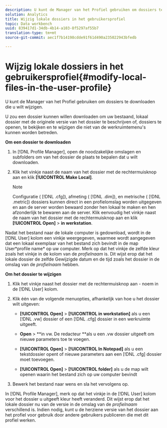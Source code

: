 ```yaml
---
description: U kunt de Manager van het Profiel gebruiken om dossiers te downloaden die u wilt wijzigen.
solution: Analytics
title: Wijzig lokale dossiers in het gebruikersprofiel
topic: Data workbench
uuid: 839417d1-34db-4b14-a103-8f5297af55b7
translation-type: tm+mt
source-git-commit: aec1f7b14198cdde91f61d490a235022943bfedb

---
```



# Wijzig lokale dossiers in het gebruikersprofiel{#modify-local-files-in-the-user-profile}

U kunt de Manager van het Profiel gebruiken om dossiers te downloaden die u wilt wijzigen.

U zou een dossier kunnen willen downloaden om uw bestaand, lokaal dossier met de originele versie van het dossier te beschrijven of, dossiers te openen, te bekijken en te wijzigen die niet van de werkruimtemenu&#39;s kunnen worden betreden.

**Om een dossier te downloaden**

1. In [!DNL Profile Manager], open de noodzakelijke omslagen en subfolders om van het dossier de plaats te bepalen dat u wilt downloaden.
1. Klik het vinkje naast de naam van het dossier met de rechtermuisknop aan en klik **[!UICONTROL Make Local]**.

   >[!NOTE]
   >
   >Configuratie ( [!DNL .cfg]), afmeting ( [!DNL .dim]), en metrische ( [!DNL .metric]) dossiers kunnen direct in een profielomslag worden uitgegeven en aan de server worden bewaard zonder hen lokaal te maken en hen afzonderlijk te bewaren aan de server. Klik eenvoudig het vinkje naast de naam van het dossier met de rechtermuisknop aan en klik **[!UICONTROL Open]** > **in werkstation**.

Nadat het bestand naar de lokale computer is gedownload, wordt in de [!DNL User] kolom een vinkje weergegeven, waarmee wordt aangegeven dat een lokaal exemplaar van het bestand zich bevindt in de map User\*profile name* op uw computer. Merk op dat het vinkje de zelfde kleur zoals het vinkje in de kolom van de *profielnaam* is. Dit wijst erop dat het lokale dossier de zelfde Gewijzigde datum en de tijd zoals het dossier in de omslag van de *profielnaam* hebben.

**Om het dossier te wijzigen**

1. Klik het vinkje naast het dossier met de rechtermuisknop aan - noem in de [!DNL User] kolom.
1. Klik één van de volgende menuopties, afhankelijk van hoe u het dossier wilt uitgeven:

   * **[!UICONTROL Open]** > **[!UICONTROL in workstation]** als u een [!DNL .vw] dossier of een [!DNL .cfg] dossier in een werkruimte uitgeeft.

   * **Open** > **in vw. De redacteur **als u een .vw dossier uitgeeft om nieuwe parameters toe te voegen.

   * **[!UICONTROL Open]** > **[!UICONTROL In Notepad]** als u een tekstdossier opent of nieuwe parameters aan een [!DNL .cfg] dossier moet toevoegen.

   * **[!UICONTROL Open]** > **[!UICONTROL folder]** als u de map wilt openen waarin het bestand zich op uw computer bevindt

1. Bewerk het bestand naar wens en sla het vervolgens op.

In [!DNL Profile Manager], merk op dat het vinkje in de [!DNL User] kolom voor het dossier u uitgeeft kleur heeft veranderd. Dit wijst erop dat het lokale dossier nu van de versie in de omslag van de *profielnaam* verschillend is. Indien nodig, kunt u de herziene versie van het dossier aan het profiel voor gebruik door andere gebruikers publiceren die met dit profiel werken.
